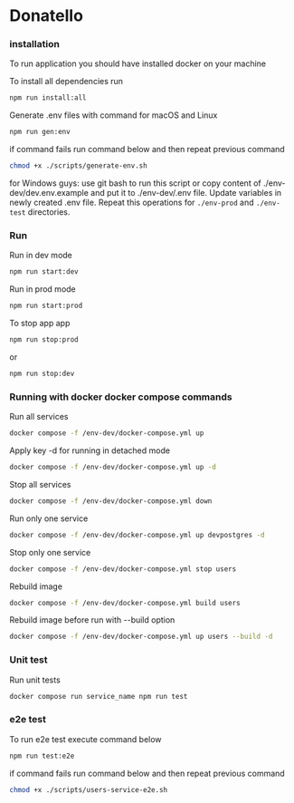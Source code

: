 # Donatello

### installation
To run application you should have installed docker on your machine

To install all dependencies run 
```bash
npm run install:all
```

Generate .env files with command for macOS and Linux
```bash
npm run gen:env
```
if command fails run command below and then repeat previous command
```bash
chmod +x ./scripts/generate-env.sh
```
for Windows guys: use git bash to run this script
or copy content of ./env-dev/dev.env.example and put it to ./env-dev/.env file.
Update variables in newly created .env file.
Repeat this operations for `./env-prod` and `./env-test` directories.

### Run
Run in dev mode
```bash
npm run start:dev
```

Run in prod mode
```bash
npm run start:prod
```

To stop app app
```bash
npm run stop:prod
```
or
```bash
npm run stop:dev
```

### Running with docker docker compose commands
Run all services
```bash
docker compose -f /env-dev/docker-compose.yml up
```
Apply key -d for running in detached mode
```bash
docker compose -f /env-dev/docker-compose.yml up -d
```

Stop all services
```bash
docker compose -f /env-dev/docker-compose.yml down
```

Run only one service
```bash
docker compose -f /env-dev/docker-compose.yml up devpostgres -d
```

Stop only one service
```bash
docker compose -f /env-dev/docker-compose.yml stop users 
```

Rebuild image
```bash
docker compose -f /env-dev/docker-compose.yml build users
```

Rebuild image before run with --build option
```bash
docker compose -f /env-dev/docker-compose.yml up users --build -d
```

### Unit test
Run unit tests

```bash
docker compose run service_name npm run test
```

### e2e test
To run e2e test execute command below
```bash
npm run test:e2e
```
if command fails run command below and then repeat previous command
```bash
chmod +x ./scripts/users-service-e2e.sh
```


